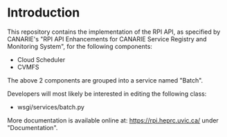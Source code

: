 Introduction
============

This repository contains the implementation of the RPI API, as specified by CANARIE's "RPI API Enhancements for CANARIE Service Registry and Monitoring System", for the following components:

* Cloud Scheduler
* CVMFS

The above 2 components are grouped into a service named "Batch".

Developers will most likely be interested in editing the following class:

* wsgi/services/batch.py

More documentation is available online at: https://rpi.heprc.uvic.ca/ under "Documentation".

